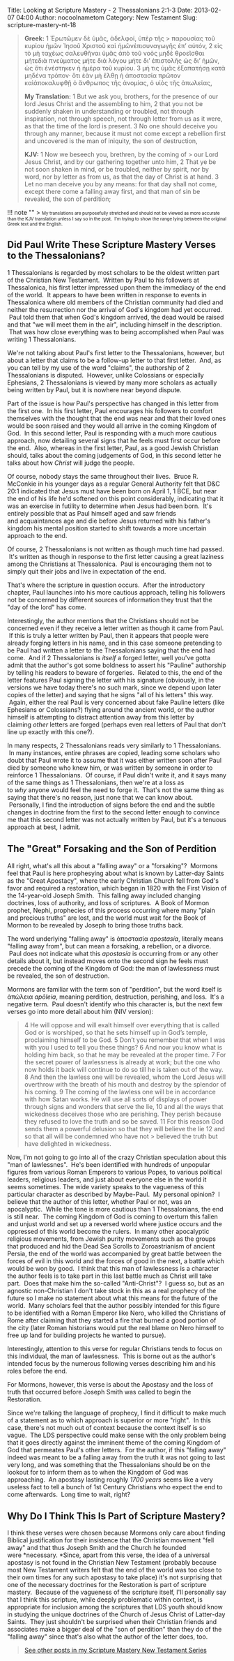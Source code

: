 Title: Looking at Scripture Mastery - 2 Thessalonians 2:1-3
Date: 2013-02-07 04:00
Author: nocoolnametom
Category: New Testament
Slug: scripture-mastery-nt-18

> **Greek:**
>  <span>1</span> Ἐρωτῶμεν δὲ ὑμᾶς, ἀδελφοί, ὑπὲρ τῆς > παρουσίας τοῦ κυρίου ἡμῶν Ἰησοῦ Χριστοῦ καὶ ἡμῶνἐπισυναγωγῆς ἐπ’ αὐτόν,
>  <span>2</span> εἰς τὸ μὴ ταχέως σαλευθῆναι ὑμᾶς ἀπὸ τοῦ νοὸς μηδὲ θροεῖσθαι μήτεδιὰ πνεύματος μήτε διὰ λόγου μήτε δι’ ἐπιστολῆς ὡς δι’ ἡμῶν, ὡς ὅτι ἐνέστηκεν ἡ ἡμέρα τοῦ κυρίου.
>  <span>3</span> μή τις ὑμᾶς ἐξαπατήσῃ κατὰ μηδένα τρόπον· ὅτι ἐὰν μὴ ἔλθῃ ἡ ἀποστασία πρῶτον καὶἀποκαλυφθῇ ὁ ἄνθρωπος τῆς ἀνομίας, ὁ υἱὸς τῆς ἀπωλείας,
>
> **My Translation:**
>  <span>1</span> But we ask you, brothers, for the presence of our lord Jesus Christ and the assembling to him,
>  <span>2</span> that you not be suddenly shaken in understanding or troubled, not through inspiration, not through speech, not through letter from us as it were, as that the time of the lord is present.
>  <span>3</span> No one should deceive you through any manner, because it must not come except a rebellion first and uncovered is the man of iniquity, the son of destruction,
>
> **KJV:**
>  <span>1</span> Now we beseech you, brethren, by the coming of > our Lord Jesus Christ, and by our gathering together unto him,
>  <span>2</span> That ye be not soon shaken in mind, or be troubled, neither by spirit, nor by word, nor by letter as from us, as that the day of Christ is at hand.
>  <span>3</span> Let no man deceive you by any means: for that day shall not come, except there come a falling away first, and that man of sin be revealed, the son of perdition;

!!! note ""
     > <span style="font-size: x-small;">My translations are purposefully stretched and should not be viewed as more accurate than the KJV translation unless I say so in the post.  I'm trying to show the range lying between the original Greek text and the English.</span>

Did Paul Write These Scripture Mastery Verses to the Thessalonians?
-------------------------------------------------------------------

1 Thessalonians is regarded by most scholars to be the oldest written part of the Christian New Testament.  Written by Paul to his followers at Thessalonica, his first letter impressed upon them the immediacy of the end of the world.  It appears to have been written in response to events in Thessalonica where old members of the Christian community had died and neither the resurrection nor the arrival of God's kingdom had yet occurred.  Paul told them that when God's kingdom arrived, the dead would be raised and that "we will meet them in the air", including himself in the description.  That was how close everything was to being accomplished when Paul was writing 1 Thessalonians.

We're not talking about Paul's first letter to the Thessalonians, however, but about a letter that claims to be a follow-up letter to that first letter.  And, as you can tell by my use of the word "claims", the authorship of 2 Thessalonians is disputed.  However, unlike Colossians or especially Ephesians, 2 Thessalonians is viewed by many more scholars as actually being written by Paul, but it is nowhere near beyond dispute.

Part of the issue is how Paul's perspective has changed in this letter from the first one.  In his first letter, Paul encourages his followers to comfort themselves with the thought that the end was near and that their loved ones would be soon raised and they would all arrive in the coming Kingdom of God.  In this second letter, Paul is responding with a much more cautious approach, now detailing several signs that he feels must first occur before the end.  Also, whereas in the first letter, Paul, as a good Jewish Christian should, talks about the coming judgements of God, in this second letter he talks about how *Christ* will judge the people.

Of course, nobody stays the same throughout their lives.  Bruce R. McConkie in his younger days as a regular General Authority felt that D&C 20:1 indicated that Jesus must have been born on April 1, 1 BCE, but near the end of his life he'd softened on this point considerably, indicating that it was an exercise in futility to determine when Jesus had been born.  It's entirely possible that as Paul himself aged and saw friends and acquaintances age and die before Jesus returned with his father's kingdom his mental position started to shift towards a more uncertain approach to the end.

Of course, 2 Thessalonians is not written as though much time had passed.  It's written as though in response to the first letter causing a great laziness among the Christians at Thessalonica.  Paul is encouraging them not to simply quit their jobs and live in expectation of the end.

That's where the scripture in question occurs.  After the introductory chapter, Paul launches into his more cautious approach, telling his followers not be concerned by different sources of information they trust that the "day of the lord" has come.

Interestingly, the author mentions that the Christians should not be concerned even if they receive a letter written as though it came from Paul.  If this is truly a letter written by Paul, then it appears that people were already forging letters in his name, and in this case someone pretending to be Paul had written a letter to the Thessalonians saying that the end had come.  And if 2 Thessalonians is *itself* a forged letter, well you've gotta admit that the author's got some boldness to assert his "Pauline" authorship by telling his readers to beware of forgeries.  Related to this, the end of the letter features Paul signing the letter with his signature (obviously, in the versions we have today there's no such mark, since we depend upon later copies of the letter) and saying that he signs "all of his letters" this way.  Again, either the real Paul is very concerned about fake Pauline letters (like Ephesians or Colossians?) flying around the ancient world, or the author himself is attempting to distract attention away from this letter by claiming *other* letters are forged (perhaps even real letters of Paul that don't line up exactly with this one?).

In many respects, 2 Thessalonians reads very similarly to 1 Thessalonians.  In many instances, entire phrases are copied, leading some scholars who doubt that Paul wrote it to assume that it was either written soon after Paul died by someone who knew him, or was written by someone in order to reinforce 1 Thessalonians.  Of course, if Paul didn't write it, and it says many of the same things as 1 Thessalonians, then we're at a loss as to *why* anyone would feel the need to forge it.  That's not the same thing as saying that there's no reason, just none that we can know about.  Personally, I find the introduction of signs before the end and the subtle changes in doctrine from the first to the second letter enough to convince me that this second letter was not actually written by Paul, but it's a tenuous approach at best, I admit.

The "Great" Forsaking and the Son of Perdition
----------------------------------------------

All right, what's all this about a "falling away" or a "forsaking"?  Mormons feel that Paul is here prophesying about what is known by Latter-day Saints as the "Great Apostacy", where the early Christian Church fell from God's favor and required a restoration, which began in 1820 with the First Vision of the 14-year-old Joseph Smith.  This falling away included changing doctrines, loss of authority, and loss of scriptures.  A Book of Mormon prophet, Nephi, prophecies of this process occurring where many "plain and precious truths" are lost, and the world must wait for the Book of Mormon to be revealed by Joseph to bring those truths back.

The word underlying "falling away" is ἀποστασία *apostasía*, literally means "falling away from", but can mean a forsaking, a rebellion, or a divorce.  Paul does not indicate what this *apostasía* is occurring from or any other details about it, but instead moves onto the second sign he feels must precede the coming of the Kingdom of God: the man of lawlessness must be revealed, the son of destruction.

Mormons are familiar with the term son of "perdition", but the word itself is ἀπώλεια *apōleia*, meaning perdition, destruction, perishing, and loss.  It's a negative term.  Paul doesn't identify who this character is, but the next few verses go into more detail about him (NIV version):

>  <span>4</span> He will oppose and will exalt himself over everything that is called God or is worshiped, so that he sets himself up in God’s temple, proclaiming himself to be God.
>  <span>5</span> Don’t you remember that when I was with you I used to tell you these things?
>  <span>6</span> And now you know what is holding him back, so that he may be revealed at the proper time.
>  <span>7</span> For the secret power of lawlessness is already at work; but the one who now holds it back will continue to do so till he is taken out of the way.
>  <span>8</span> And then the lawless one will be revealed, whom the Lord Jesus will overthrow with the breath of his mouth and destroy by the splendor of his coming.
>  <span>9</span> The coming of the lawless one will be in accordance with how Satan works. He will use all sorts of displays of power through signs and wonders that serve the lie,
>  <span>10</span> and all the ways that wickedness deceives those who are perishing. They perish because they refused to love the truth and so be saved.
>  <span>11</span> For this reason God sends them a powerful delusion so that they will believe the lie
>  <span>12</span> and so that all will be condemned who have not > believed the truth but have delighted in wickedness.

Now, I'm not going to go into all of the crazy Christian speculation about this "man of lawlessnes".  He's been identified with hundreds of unpopular figures from various Roman Emperors to various Popes, to various political leaders, religious leaders, and just about everyone else in the world it seems sometimes. The wide variety speaks to the vagueness of this particular character as described by Maybe-Paul.  My personal opinion?  I believe that the author of this letter, whether Paul or not, was an apocalyptic.  While the tone is more cautious than 1 Thessalonians, the end is still near.  The coming Kingdom of God is coming to overturn this fallen and unjust world and set up a reversed world where justice occurs and the oppressed of this world become the rulers.  In many other apocalyptic religious movements, from Jewish purity movements such as the groups that produced and hid the Dead Sea Scrolls to Zoroastrianism of ancient Persia, the end of the world was accompanied by great battle between the forces of evil in this world and the forces of good in the next, a battle which would be won by good.  I think that this man of lawlessness is a character the author feels is to take part in this last battle much as Christ will take part.  Does that make him the so-called "Anti-Christ"?  I guess so, but as an agnostic non-Christian I don't take stock in this as a real prophecy of the future so I make no statement about what this means for the future of the world.  Many scholars feel that the author possibly intended for this figure to be identified with a Roman Emperor like Nero, who killed the Christians of Rome after claiming that they started a fire that burned a good portion of the city (later Roman historians would put the real blame on Nero himself to free up land for building projects he wanted to pursue).

Interestingly, attention to this verse for regular Christians tends to focus on this individual, the man of lawlessness.  This is borne out as the author's intended focus by the numerous following verses describing him and his roles before the end.

For Mormons, however, this verse is about the Apostasy and the loss of truth that occurred before Joseph Smith was called to begin the Restoration.

Since we're talking the language of prophecy, I find it difficult to make much of a statement as to which approach is superior or more "right".  In this case, there's not much out of context because the context itself is so vague.  The LDS perspective could make sense with the only problem being that it goes directly against the imminent theme of the coming Kingdom of God that permeates Paul's other letters.  For the author, if this "falling away" indeed was meant to be a falling away from the truth it was not going to last very long, and was something that the Thessalonians should be on the lookout for to inform them as to when the Kingdom of God was approaching.  An apostasy lasting roughly *1700 years* seems like a very useless fact to tell a bunch of 1st Century Christians who expect the end to come afterwards.  Long time to wait, right?

Why Do I Think This Is Part of Scripture Mastery?
-------------------------------------------------

I think these verses were chosen because Mormons only care about finding Biblical justification for their insistence that the Christian movement "fell away" and that thus Joseph Smith and the Church he founded were \*necessary. \*Since, apart from this verse, the idea of a universal apostasy is not found in the Christian New Testament (probably because most New Testament writers felt that the end of the world was too close to their own times for any such apostasy to take place) it's not surprising that one of the necessary doctrines for the Restoration is part of scripture mastery.  Because of the vagueness of the scripture itself, I'll personally say that I think this scripture, while deeply problematic within context, is appropriate for inclusion among the scriptures that LDS youth should know in studying the unique doctrines of the Church of Jesus Christ of Latter-day Saints.  They just shouldn't be surprised when their Christian friends and associates make a bigger deal of the "son of perdition" than they do of the "falling away" since that's also what the author of the letter does, too.

> [See other posts in my Scripture Mastery New Testament Series][]

[See other posts in my Scripture Mastery New Testament Series]: |filename|scripture-mastery-new-testament.md "Scripture Mastery: New Testament"
